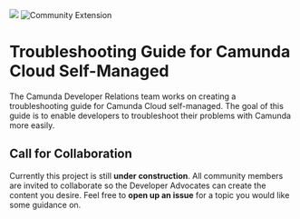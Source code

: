 <img src="https://img.shields.io/badge/Important-Under%20Construction-green"> ![Community Extension](https://img.shields.io/badge/Community%20Extension-An%20open%20source%20community%20maintained%20project-FF4700) 

# Troubleshooting Guide for Camunda Cloud Self-Managed
The Camunda Developer Relations team works on creating a troubleshooting guide for Camunda Cloud self-managed. The goal of this guide is to enable developers to troubleshoot their problems with Camunda more easily.  

## Call for Collaboration
Currently this project is still **under construction**. All community members are invited to collaborate so the Developer Advocates can create the content you desire. 
Feel free to **open up an issue** for a topic you would like some guidance on. 


